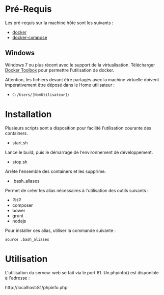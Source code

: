 # Pré-Requis

Les pré-requis sur la machine hôte sont les suivants :

- [docker](https://www.docker.com/products/overview)
- [docker-compose](https://docs.docker.com/compose/install/)

## Windows

Windows 7 ou plus récent avec le support de la virtualisation.
Télécharger [Docker Toolbox](https://www.docker.com/toolbox) pour permettre l'utilisation de docker.

Attention, les fichiers devant être partagés avec la machine virtuelle doivent impérativement être déposé dans le Home utilisateur :

- `C:/Users/[NomUtilisateur]/`

# Installation

Plusieurs scripts sont a disposition pour facilité l'utilisation courante des containers.

- start.sh

Lance le build, puis le démarrage de l'environnement de développement.

- stop.sh

Arrête l'ensemble des containers et les supprime.

- .bash_aliases

Permet de créer les alias nécessaires à l'utilisation des outils suivants :

  - PHP
  - composer
  - bower
  - grunt
  - nodejs

Pour installer ces alias, utiliser la commande suivante :

```
source .bash_aliases
```
# Utilisation

L'utilisation du serveur web se fait via le port 81. Un phpinfo() est disponible à l'adresse :

http://localhost:81/phpinfo.php
